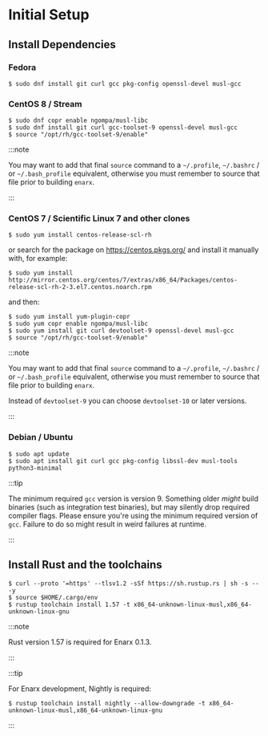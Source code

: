 # Initial Setup

## Install Dependencies

### Fedora

    $ sudo dnf install git curl gcc pkg-config openssl-devel musl-gcc

### CentOS 8 / Stream

    $ sudo dnf copr enable ngompa/musl-libc
    $ sudo dnf install git curl gcc-toolset-9 openssl-devel musl-gcc
    $ source "/opt/rh/gcc-toolset-9/enable"

:::note

You may want to add that final `source` command to a `~/.profile`,
`~/.bashrc` / or `~/.bash_profile` equivalent, otherwise you must remember
to source that file prior to building `enarx`.

:::

### CentOS 7 / Scientific Linux 7 and other clones

    $ sudo yum install centos-release-scl-rh

or search for the package on https://centos.pkgs.org/ and install it manually with, for example:

    $ sudo yum install http://mirror.centos.org/centos/7/extras/x86_64/Packages/centos-release-scl-rh-2-3.el7.centos.noarch.rpm

and then:

    $ sudo yum install yum-plugin-copr    
    $ sudo yum copr enable ngompa/musl-libc
    $ sudo yum install git curl devtoolset-9 openssl-devel musl-gcc
    $ source "/opt/rh/gcc-toolset-9/enable"

:::note

You may want to add that final `source` command to a `~/.profile`,
`~/.bashrc` / or `~/.bash_profile` equivalent, otherwise you must remember
to source that file prior to building `enarx`.

Instead of `devtoolset-9` you can choose `devtoolset-10` or later versions.

:::

### Debian / Ubuntu

    $ sudo apt update
    $ sudo apt install git curl gcc pkg-config libssl-dev musl-tools python3-minimal


:::tip

The minimum required `gcc` version is version 9. Something older _might_ build
binaries (such as integration test binaries), but may silently drop required
compiler flags. Please ensure you're using the minimum required version of `gcc`.
Failure to do so might result in weird failures at runtime.

:::

## Install Rust and the toolchains

    $ curl --proto '=https' --tlsv1.2 -sSf https://sh.rustup.rs | sh -s -- -y
    $ source $HOME/.cargo/env
    $ rustup toolchain install 1.57 -t x86_64-unknown-linux-musl,x86_64-unknown-linux-gnu

:::note

Rust version 1.57 is required for Enarx 0.1.3.

:::

:::tip 

For Enarx development, Nightly is required:

    $ rustup toolchain install nightly --allow-downgrade -t x86_64-unknown-linux-musl,x86_64-unknown-linux-gnu

:::